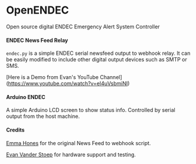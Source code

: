 # OpenENDEC
Open source digital ENDEC Emergency Alert System Controller

#### ENDEC News Feed Relay
`endec.py` is a simple ENDEC serial newsfeed output to webhook relay. It can be easily modified to include other digital output devices such as SMTP or SMS.

[Here is a Demo from Evan's YouTube Channel] (https://www.youtube.com/watch?v=el4uVsbmiNI)

#### Arduino ENDEC
A simple Arduino LCD screen to show status info. Controlled by serial output from the host machine.

#### Credits
[Emma Hones](https://github.com/kernelpanic3) for the original News Feed to webhook script.

[Evan Vander Stoep](https://github.com/EvanVS) for hardware support and testing.
